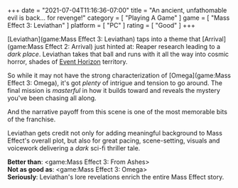 +++
date = "2021-07-04T11:16:36-07:00"
title = "An ancient, unfathomable evil is back... for revenge!"
category = [ "Playing A Game" ]
game = [ "Mass Effect 3: Leviathan" ]
platform = [ "PC" ]
rating = [ "Good" ]
+++

[Leviathan](game:Mass Effect 3: Leviathan) taps into a theme that [Arrival](game:Mass Effect 2: Arrival) just hinted at: Reaper research leading to a <i>dark place</i>.  Leviathan takes that ball and runs with it all the way into cosmic horror, shades of <a href="https://www.imdb.com/title/tt0119081/">Event Horizon</a> territory.

So while it may not have the strong characterization of [Omega](game:Mass Effect 3: Omega), it's got <i>plenty</i> of intrigue and tension to go around.  The final mission is <i>masterful</i> in how it builds toward and reveals the mystery you've been chasing all along.

And the narrative payoff from this scene is one of the most memorable bits of the franchise.

Leviathan gets credit not only for adding meaningful background to Mass Effect's overall plot, but also for great pacing, scene-setting, visuals and voicework delivering a <i>dark</i> sci-fi thriller tale.

<b>Better than</b>: <game:Mass Effect 3: From Ashes>  
<b>Not as good as</b>: <game:Mass Effect 3: Omega>  
<b>Seriously</b>: Leviathan's lore revelations enrich the entire Mass Effect story.
